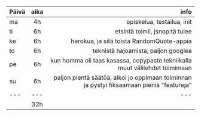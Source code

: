 | Päivä        | aika  | info  |
| ------------- |:-------:| -----:|
| ma | 4h | opiskelua, testailua, init |
| ti | 6h | etsintä toimii, jsnop:tä tulee |
| ke | 6h | herokua, ja sitä toista RandomQuote-appia |
| to | 6h | teknistä hajoamista, paljon googlea |
| pe | 6h | kun homma oli taas kasassa, copypaste tekniikalla muut välilehdet toimimaan |
| su | 6h | paljon pientä säätöä, alkoi jo oppimaan toiminnan ja pystyi fiksaamaan pieniä "featureja" |
|---|---|---|
| | 32h |  |
